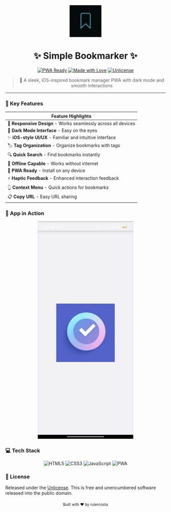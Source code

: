 <div align="center">
  <img src="static/app-icon.png" alt="Bookmarker Icon" width="100">
  <h1>✨ Simple Bookmarker ✨</h1>

  [![PWA Ready](https://img.shields.io/badge/PWA-Ready-blue?style=for-the-badge&logo=pwa)](https://developer.mozilla.org/en-US/docs/Web/Progressive_web_apps)
  [![Made with Love](https://img.shields.io/badge/Made%20with-Love-red?style=for-the-badge&logo=heart)](/)
  [![Unlicense](https://img.shields.io/badge/License-Unlicense-lightgrey?style=for-the-badge)](LICENSE)
  
  > 🌟 A sleek, iOS-inspired bookmark manager PWA with dark mode and smooth interactions
</div>

---

### 🚀 Key Features

<div align="center">

| Feature Highlights |
|-------------------|
| 📱 **Responsive Design** - Works seamlessly across all devices |
| 🌙 **Dark Mode Interface** - Easy on the eyes |
| ✨ **iOS-style UI/UX** - Familiar and intuitive interface |
| 🏷️ **Tag Organization** - Organize bookmarks with tags |
| 🔍 **Quick Search** - Find bookmarks instantly |
| 💾 **Offline Capable** - Works without internet |
| 📲 **PWA Ready** - Install on any device |
| ⚡ **Haptic Feedback** - Enhanced interaction feedback |
| 👆 **Context Menu** - Quick actions for bookmarks |
| 📋 **Copy URL** - Easy URL sharing |

</div>

### 📸 App in Action

<div align="center">

<img src="static/Screenrecorder.gif" alt="Demo GIF" width="300">

</div>

### 💻 Tech Stack

<div align="center">

![HTML5](https://img.shields.io/badge/HTML5-E34F26?style=for-the-badge&logo=html5&logoColor=white)
![CSS3](https://img.shields.io/badge/CSS3-1572B6?style=for-the-badge&logo=css3&logoColor=white)
![JavaScript](https://img.shields.io/badge/JavaScript-F7DF1E?style=for-the-badge&logo=javascript&logoColor=black)
![PWA](https://img.shields.io/badge/PWA-5A0FC8?style=for-the-badge&logo=pwa&logoColor=white)

</div>

### 📄 License

Released under the [Unlicense](LICENSE). This is free and unencumbered software released into the public domain.

<div align="center">
  <sub>Built with ❤️ by rulercosta</sub>
</div>